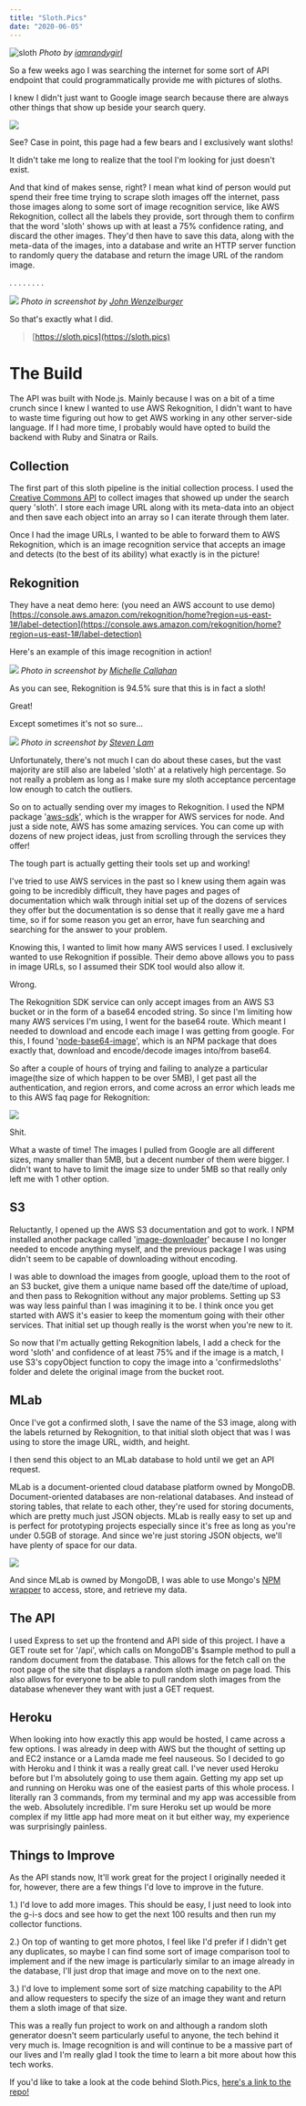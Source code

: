 ```yaml
---
title: "Sloth.Pics"
date: "2020-06-05"
---
```


![sloth](images/2237778321_2c0fe3b251-300x203.jpg)
_Photo by [iamrandygirl](https://www.flickr.com/photos/70284362@N00)_

So a few weeks ago I was searching the internet for some sort of API endpoint that could programmatically provide me with pictures of sloths.

I knew I didn't just want to Google image search because there are always other things that show up beside your search query.

![](images/Screen-Shot-2020-06-03-at-5.21.04-PM-300x60.png)

See? Case in point, this page had a few bears and I exclusively want sloths!

It didn't take me long to realize that the tool I'm looking for just doesn't exist.

And that kind of makes sense, right? I mean what kind of person would put spend their free time trying to scrape sloth images off the internet, pass those images along to some sort of image recognition service, like AWS Rekognition, collect all the labels they provide, sort through them to confirm that the word 'sloth' shows up with at least a 75% confidence rating, and discard the other images. They'd then have to save this data, along with the meta-data of the images, into a database and write an HTTP server function to randomly query the database and return the image URL of the random image.

. . . . . . . .

![](images/Screen-Shot-2020-06-05-at-3.59.47-PM-300x297.png)
_Photo in screenshot by [John Wenzelburger](https://www.flickr.com/photos/87857615@N02)_

So that's exactly what I did.

> [https://sloth.pics](https://sloth.pics)

# The Build

The API was built with Node.js. Mainly because I was on a bit of a time crunch since I knew I wanted to use AWS Rekognition, I didn't want to have to waste time figuring out how to get AWS working in any other server-side language. If I had more time, I probably would have opted to build the backend with Ruby and Sinatra or Rails.

## Collection

The first part of this sloth pipeline is the initial collection process. I used the [Creative Commons API](https://api.creativecommons.engineering/v1/) to collect images that showed up under the search query 'sloth'. I store each image URL along with its meta-data into an object and then save each object into an array so I can iterate through them later.

Once I had the image URLs, I wanted to be able to forward them to AWS Rekognition, which is an image recognition service that accepts an image and detects (to the best of its ability) what exactly is in the picture!

## Rekognition

They have a neat demo here: (you need an AWS account to use demo) [https://console.aws.amazon.com/rekognition/home?region=us-east-1#/label-detection](https://console.aws.amazon.com/rekognition/home?region=us-east-1#/label-detection)

Here's an example of this image recognition in action!

![](images/Screen-Shot-2020-06-05-at-3.11.09-PM-300x150.png)
_Photo in screenshot by [Michelle Callahan](https://www.flickr.com/photos/60654399@N00)_

As you can see, Rekognition is 94.5% sure that this is in fact a sloth!

Great!

Except sometimes it's not so sure...

![](images/Screen-Shot-2020-06-05-at-3.47.45-PM-300x162.png)
_Photo in screenshot by [Steven Lam](https://www.flickr.com/photos/39647236@N07)_

Unfortunately, there's not much I can do about these cases, but the vast majority are still also are labeled 'sloth' at a relatively high percentage. So not really a problem as long as I make sure my sloth acceptance percentage low enough to catch the outliers.

So on to actually sending over my images to Rekognition. I used the NPM package '[aws-sdk](https://www.npmjs.com/package/aws-sdk)', which is the wrapper for AWS services for node. And just a side note, AWS has some amazing services. You can come up with dozens of new project ideas, just from scrolling through the services they offer!

The tough part is actually getting their tools set up and working!

I've tried to use AWS services in the past so I knew using them again was going to be incredibly difficult, they have pages and pages of documentation which walk through initial set up of the dozens of services they offer but the documentation is so dense that it really gave me a hard time, so if for some reason you get an error, have fun searching and searching for the answer to your problem.

Knowing this, I wanted to limit how many AWS services I used. I exclusively wanted to use Rekognition if possible. Their demo above allows you to pass in image URLs, so I assumed their SDK tool would also allow it.

Wrong.

The Rekognition SDK service can only accept images from an AWS S3 bucket or in the form of a base64 encoded string. So since I'm limiting how many AWS services I'm using, I went for the base64 route. Which meant I needed to download and encode each image I was getting from google. For this, I found '[node-base64-image](https://www.npmjs.com/package/node-base64-image)', which is an NPM package that does exactly that, download and encode/decode images into/from base64.

So after a couple of hours of trying and failing to analyze a particular image(the size of which happen to be over 5MB), I get past all the authentication, and region errors, and come across an error which leads me to this AWS faq page for Rekognition:

![](images/Screen-Shot-2020-06-04-at-7.22.25-PM-300x52.png)

Shit.

What a waste of time! The images I pulled from Google are all different sizes, many smaller than 5MB, but a decent number of them were bigger. I didn't want to have to limit the image size to under 5MB so that really only left me with 1 other option.

## S3

Reluctantly, I opened up the AWS S3 documentation and got to work. I NPM installed another package called '[image-downloader](https://www.npmjs.com/package/image-downloader)' because I no longer needed to encode anything myself, and the previous package I was using didn't seem to be capable of downloading without encoding.

I was able to download the images from google, upload them to the root of an S3 bucket, give them a unique name based off the date/time of upload, and then pass to Rekognition without any major problems. Setting up S3 was way less painful than I was imagining it to be. I think once you get started with AWS it's easier to keep the momentum going with their other services. That initial set up though really is the worst when you're new to it.

So now that I'm actually getting Rekognition labels, I add a check for the word 'sloth' and confidence of at least 75% and if the image is a match, I use S3's copyObject function to copy the image into a 'confirmedsloths' folder and delete the original image from the bucket root.

## MLab

Once I've got a confirmed sloth, I save the name of the S3 image, along with the labels returned by Rekognition, to that initial sloth object that was I was using to store the image URL, width, and height.

I then send this object to an MLab database to hold until we get an API request.

MLab is a document-oriented cloud database platform owned by MongoDB. Document-oriented databases are non-relational databases. And instead of storing tables, that relate to each other, they're used for storing documents, which are pretty much just JSON objects. MLab is really easy to set up and is perfect for prototyping projects especially since it's free as long as you're under 0.5GB of storage. And since we're just storing JSON objects, we'll have plenty of space for our data.

![](images/Screen-Shot-2020-06-05-at-3.50.33-PM-300x289.png)

And since MLab is owned by MongoDB, I was able to use Mongo's [NPM wrapper](https://www.npmjs.com/package/mongodb) to access, store, and retrieve my data.

## The API

I used Express to set up the frontend and API side of this project. I have a GET route set for '/api', which calls on MongoDB's \$sample method to pull a random document from the database. This allows for the fetch call on the root page of the site that displays a random sloth image on page load. This also allows for everyone to be able to pull random sloth images from the database whenever they want with just a GET request.

## Heroku

When looking into how exactly this app would be hosted, I came across a few options. I was already in deep with AWS but the thought of setting up and EC2 instance or a Lamda made me feel nauseous. So I decided to go with Heroku and I think it was a really great call. I've never used Heroku before but I'm absolutely going to use them again. Getting my app set up and running on Heroku was one of the easiest parts of this whole process. I literally ran 3 commands, from my terminal and my app was accessible from the web. Absolutely incredible. I'm sure Heroku set up would be more complex if my little app had more meat on it but either way, my experience was surprisingly painless.

## Things to Improve

As the API stands now, It'll work great for the project I originally needed it for, however, there are a few things I'd love to improve in the future.

1.) I'd love to add more images. This should be easy, I just need to look into the g-i-s docs and see how to get the next 100 results and then run my collector functions.

2.) On top of wanting to get more photos, I feel like I'd prefer if I didn't get any duplicates, so maybe I can find some sort of image comparison tool to implement and if the new image is particularly similar to an image already in the database, I'll just drop that image and move on to the next one.

3.) I'd love to implement some sort of size matching capability to the API and allow requesters to specify the size of an image they want and return them a sloth image of that size.

This was a really fun project to work on and although a random sloth generator doesn't seem particularly useful to anyone, the tech behind it very much is. Image recognition is and will continue to be a massive part of our lives and I'm really glad I took the time to learn a bit more about how this tech works.

If you'd like to take a look at the code behind Sloth.Pics, [here's a link to the repo!](https://github.com/ktomanelli/Sloth.pics)

